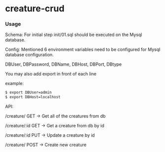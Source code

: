 # creature-crud

### Usage

Schema:
For initial step init/01.sql should be executed on the Mysql database. 

Config:
Mentioned 6 environment variables need to be configured for Mysql database configuration.

DBUser, DBPassword, DBName, DBHost, DBPort, DBtype

You may also add export in front of each line

example:
```bash
$ export DBUser=admin
$ export DBHost=localhost
```

API:

/creature/ GET -> Get all of the creatures from db

/creature/:id GET -> Get a creature from db by id

/creature/:id PUT -> Update a creature by id

/creature/ POST -> Create new creature
